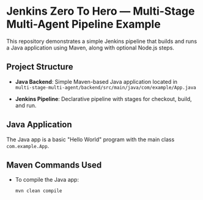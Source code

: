 # Jenkins Zero To Hero — Multi-Stage Multi-Agent Pipeline Example

This repository demonstrates a simple Jenkins pipeline that builds and runs a Java application using Maven, along with optional Node.js steps.

## Project Structure

- **Java Backend**: Simple Maven-based Java application located in  
  `multi-stage-multi-agent/backend/src/main/java/com/example/App.java`

- **Jenkins Pipeline**: Declarative pipeline with stages for checkout, build, and run.

## Java Application

The Java app is a basic "Hello World" program with the main class `com.example.App`.

## Maven Commands Used

- To compile the Java app:  
  ```bash
  mvn clean compile
